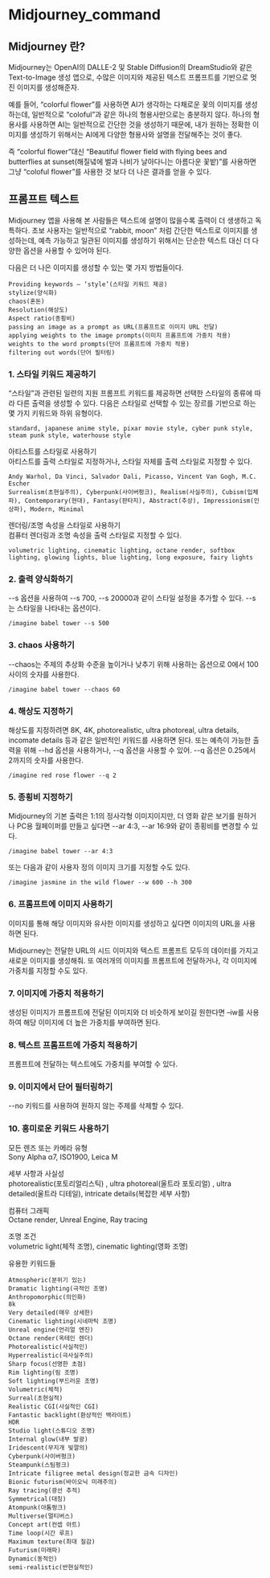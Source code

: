 # Midjourney_command

## Midjourney 란?
Midjourney는 OpenAI의 DALLE-2 및 Stable Diffusion의 DreamStudio와 같은 Text-to-Image 생성 앱으로, 수많은 이미지와 제공된 텍스트 프롬프트를 기반으로 멋진 이미지를 생성해준자.

예를 들어, “colorful flower”를 사용하면 AI가 생각하는 다채로운 꽃의 이미지를 생성하는데, 일반적으로 “coloful”과 같은 하나의 형용사만으로는 충분하지 않다. 하나의 형용사를 사용하면 AI는 일반적으로 간단한 것을 생성하기 때문에, 내가 원하는 정확한 이미지를 생성하기 위해서는 AI에게 다양한 형용사와 설명을 전달해주는 것이 좋다.

즉 “colorful flower”대신 “Beautiful flower field with flying bees and butterflies at sunset(해질녘에 벌과 나비가 날아다니는 아름다운 꽃밭)”를 사용하면 그냥 “coloful flower”를 사용한 것 보다 더 나은 결과를 얻을 수 있다.

## 프롬프트 텍스트
Midjourney 앱을 사용해 본 사람들은 텍스트에 설명이 많을수록 출력이 더 생생하고 독특하다. 초보 사용자는 일반적으로 “rabbit, moon” 처럼 간단한 텍스트로 이미지를 생성하는데, 예측 가능하고 일관된 이미지를 생성하기 위해서는 단순한 텍스트 대신 더 다양한 옵션을 사용할 수 있어야 된다.

다음은 더 나은 이미지를 생성할 수 있는 몇 가지 방법들이다.
```
Providing keywords — ‘style’(스타일 키워드 제공)
stylize(양식화)
chaos(혼돈)
Resolution(해상도)
Aspect ratio(종횡비)
passing an image as a prompt as URL(프롬프트로 이미지 URL 전달)
applying weights to the image prompts(이미지 프롬프트에 가중치 적용)
weights to the word prompts(단어 프롬프트에 가중치 적용)
filtering out words(단어 필터링)
```
### 1. 스타일 키워드 제공하기
“스타일”과 관련된 일련의 지원 프롬프트 키워드를 제공하면 선택한 스타일의 종류에 따라 다른 출력을 생성할 수 있다. 다음은 스타일로 선택할 수 있는 장르를 기반으로 하는 몇 가지 키워드와 하위 유형이다.
```
standard, japanese anime style, pixar movie style, cyber punk style, steam punk style, waterhouse style
```
아티스트를 스타일로 사용하기  
아티스트를 출력 스타일로 지정하거나, 스타일 자체를 출력 스타일로 지정할 수 있다.  
```
Andy Warhol, Da Vinci, Salvador Dali, Picasso, Vincent Van Gogh, M.C. Escher  
Surrealism(초현실주의), Cyberpunk(사이버펑크), Realism(사실주의), Cubism(입체파), Contemporary(현대), Fantasy(판타지), Abstract(추상), Impressionism(인상파), Modern, Minimal  
```
렌더링/조명 속성을 스타일로 사용하기  
컴퓨터 렌더링과 조명 속성을 출력 스타일로 지정할 수 있다.  
```
volumetric lighting, cinematic lighting, octane render, softbox lighting, glowing lights, blue lighting, long exposure, fairy lights  
```
### 2. 출력 양식화하기
--s 옵션을 사용하여 --s 700, --s 20000과 같이 스타일 설정을 추가할 수 있다. --s는 스타일을 나타내는 옵션이다.
```
/imagine babel tower --s 500
```
### 3. chaos 사용하기
--chaos는 주제의 추상화 수준을 높이거나 낮추기 위해 사용하는 옵션으로 0에서 100 사이의 숫자를 사용한다.
```
/imagine babel tower --chaos 60
```
### 4. 해상도 지정하기  
해상도를 지정하려면 8K, 4K, photorealistic, ultra photoreal, ultra details, incomate details 등과 같은 일반적인 키워드를 사용하면 된다. 또는 예측이 가능한 출력을 위해 --hd 옵션을 사용하거나, --q 옵션을 사용할 수 있어. --q 옵션은 0.25에서 2까지의 숫자를 사용한다.   
```
/imagine red rose flower --q 2
```
### 5. 종횡비 지정하기  
Midjourney의 기본 출력은 1:1의 정사각형 이미지이지만, 더 영화 같은 보기를 원하거나 PC용 월페이퍼를 만들고 싶다면 --ar 4:3, --ar 16:9와 같이 종횡비를 변경할 수 있다.  
```
/imagine babel tower --ar 4:3
```
또는 다음과 같이 사용자 정의 이미지 크기를 지정할 수도 있다.  
```
/imagine jasmine in the wild flower --w 600 --h 300
```
### 6. 프롬프트에 이미지 사용하기
이미지를 통해 해당 이미지와 유사한 이미지를 생성하고 싶다면 이미지의 URL을 사용하면 된다.  

Midjourney는 전달한 URL의 시드 이미지와 텍스트 프롬프트 모두의 데이터를 가지고 새로운 이미지를 생성해줘. 또 여러개의 이미지를 프롬프트에 전달하거나, 각 이미지에 가중치를 지정할 수도 있다.  

### 7. 이미지에 가중치 적용하기
생성된 이미지가 프롬프트에 전달된 이미지와 더 비슷하게 보이길 원한다면 –iw를 사용하여 해당 이미지에 더 높은 가중치를 부여하면 된다.  

### 8. 텍스트 프롬프트에 가중치 적용하기
프롬프트에 전달하는 텍스트에도 가중치를 부여할 수 있다.  

### 9. 이미지에서 단어 필터링하기
--no 키워드를 사용하여 원하지 않는 주제를 삭제할 수 있다.  

### 10. 흥미로운 키워드 사용하기
모든 렌즈 또는 카메라 유형  
Sony Alpha α7, ISO1900, Leica M  

세부 사항과 사실성  
photorealistic(포토리얼리스틱) , ultra photoreal(울트라 포토리얼) , ultra detailed(울트라 디테일), intricate details(복잡한 세부 사항)  

컴퓨터 그래픽  
Octane render, Unreal Engine, Ray tracing

조명 조건  
volumetric light(체적 조명), cinematic lighting(영화 조명)  

유용한 키워드들 
```
Atmospheric(분위기 있는)  
Dramatic lighting(극적인 조명)  
Anthropomorphic(의인화)  
8k  
Very detailed(매우 상세한)  
Cinematic lighting(시네마틱 조명)  
Unreal engine(언리얼 엔진)  
Octane render(옥테인 렌더)  
Photorealistic(사실적인)  
Hyperrealistic(극사실주의)  
Sharp focus(선명한 초점)  
Rim lighting(림 조명)  
Soft lighting(부드러운 조명)  
Volumetric(체적)  
Surreal(초현실적)  
Realistic CGI(사실적인 CGI)  
Fantastic backlight(환상적인 백라이트)  
HDR  
Studio light(스튜디오 조명)  
Internal glow(내부 발광)  
Iridescent(무지개 빛깔의)  
Cyberpunk(사이버펑크)  
Steampunk(스팀펑크)  
Intricate filigree metal design(정교한 금속 디자인)  
Bionic futurism(바이오닉 미래주의)  
Ray tracing(광선 추적)  
Symmetrical(대칭)  
Atompunk(아톰펑크)  
Multiverse(멀티버스)  
Concept art(컨셉 아트)  
Time loop(시간 루프)  
Maximum texture(최대 질감)  
Futurism(미래파)  
Dynamic(동적인)  
semi-realistic(반현실적인)  
```
